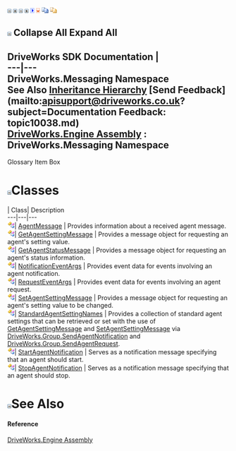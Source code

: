 ![](dotnetimages/collapse.gif) ![](dotnetimages/expand.gif) ![](dotnetimages/collapse.gif) ![](dotnetimages/expand.gif) ![](dotnetimages/drpdown.gif) ![](dotnetimages/drpdown_orange.gif) ![](dotnetimages/copycode.gif) ![](dotnetimages/copycodeHighlight.gif)

![](dotnetimages/collapse.gif) Collapse All Expand All  
---  
DriveWorks SDK Documentation  |   
---|---  
DriveWorks.Messaging Namespace   
See Also [Inheritance Hierarchy](topic10039.md) [Send Feedback](mailto:apisupport@driveworks.co.uk?subject=Documentation Feedback: topic10038.md)  
[DriveWorks.Engine Assembly](topic2156.md) : DriveWorks.Messaging Namespace  
---  
  
Glossary Item Box

# ![](dotnetimages/collapse.gif)Classes

| Class| Description  
---|---|---  
![Class](dotnetimages/Class.gif)| [AgentMessage](topic10040.md) | Provides information about a received agent message.  
![Class](dotnetimages/Class.gif)| [GetAgentSettingMessage](topic10049.md) | Provides a message object for requesting an agent's setting value.  
![Class](dotnetimages/Class.gif)| [GetAgentStatusMessage](topic10057.md) | Provides a message object for requesting an agent's status information.  
![Class](dotnetimages/Class.gif)| [NotificationEventArgs](topic10064.md) | Provides event data for events involving an agent notification.  
![Class](dotnetimages/Class.gif)| [RequestEventArgs](topic10071.md) | Provides event data for events involving an agent request.  
![Class](dotnetimages/Class.gif)| [SetAgentSettingMessage](topic10079.md) | Provides a message object for requesting an agent's setting value to be changed.  
![Class](dotnetimages/Class.gif)| [StandardAgentSettingNames](topic10088.md) | Provides a collection of standard agent settings that can be retrieved or set with the use of [GetAgentSettingMessage](topic10049.md) and [SetAgentSettingMessage](topic10079.md) via [DriveWorks.Group.SendAgentNotification](topic2978.md) and [DriveWorks.Group.SendAgentRequest](topic2979.md).  
![Class](dotnetimages/Class.gif)| [StartAgentNotification](topic10100.md) | Serves as a notification message specifying that an agent should start.  
![Class](dotnetimages/Class.gif)| [StopAgentNotification](topic10107.md) | Serves as a notification message specifying that an agent should stop.  
  
# ![](dotnetimages/collapse.gif)See Also

#### Reference

[DriveWorks.Engine Assembly](topic2156.md)


